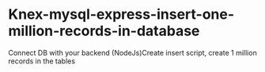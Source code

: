 # Knex-mysql-express-insert-one-million-records-in-database
Connect DB with your backend (NodeJs)Create insert script, create 1 million records in the tables
